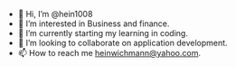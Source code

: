 - 👋 Hi, I’m @hein1008
- 👀 I’m interested in Business and finance.
- 🌱 I’m currently starting my learning in coding.
- 💞️ I’m looking to collaborate on application development.
- 📫 How to reach me heinwichmann@yahoo.com.

<!---
hein1008/hein1008 is a ✨ special ✨ repository because its `README.md` (this file) appears on your GitHub profile.
You can click the Preview link to take a look at your changes.
--->
